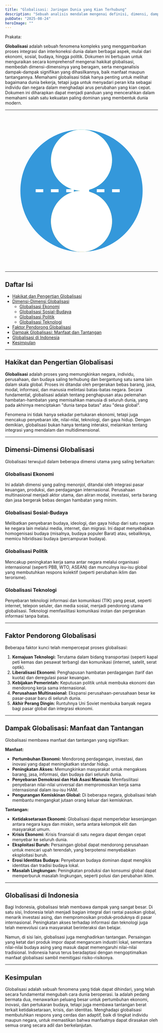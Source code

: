 ```yaml
---
title: "Globalisasi: Jaringan Dunia yang Kian Terhubung"
description: "Sebuah analisis mendalam mengenai definisi, dimensi, dampak, dan tantangan globalisasi di era modern."
pubDate: "2025-08-24"
heroImage: ""
---
```


Prakata:

**Globalisasi** adalah sebuah fenomena kompleks yang menggambarkan proses integrasi dan interkoneksi dunia dalam berbagai aspek, mulai dari ekonomi, sosial, budaya, hingga politik. Dokumen ini bertujuan untuk menguraikan secara komprehensif mengenai hakikat globalisasi, membedah dimensi-dimensinya yang beragam, serta menganalisis dampak-dampak signifikan yang dihasilkannya, baik manfaat maupun tantangannya. Memahami globalisasi tidak hanya penting untuk melihat bagaimana dunia bekerja, tetapi juga untuk menyadari peran kita sebagai individu dan negara dalam menghadapi arus perubahan yang kian cepat. Dokumen ini diharapkan dapat menjadi panduan yang mencerahkan dalam memahami salah satu kekuatan paling dominan yang membentuk dunia modern.

---

<div align="center">
  <img src="data:image/svg+xml;utf8,<svg xmlns='http://www.w3.org/2000/svg' viewBox='0 0 100 100'>
    <style>
      .cls-1{fill:%233498db;}.cls-2{fill:%232ecc71;}.cls-3{fill:%23fff;}.cls-4{fill:%23f1c40f;}
    </style>
    <circle class='cls-1' cx='50' cy='50' r='40'/>
    <path class='cls-2' d='M50,10c-11,0-20,9-20,20s9,20,20,20,20-9,20-20S61,10,50,10Z'/>
    <path class='cls-3' d='M50,10c-11,0-20,9-20,20s9,20,20,20,20-9,20-20S61,10,50,10Z'/>
    <path class='cls-4' d='M50,90c-11,0-20-9-20-20s9-20,20-20,20,9,20,20S61,90,50,90Z'/>
    <path class='cls-3' d='M50,90c-11,0-20-9-20-20s9-20,20-20,20,9,20,20S61,90,50,90Z'/>
    <line class='cls-3' x1='20' y1='50' x2='80' y2='50' stroke='%23fff' stroke-width='2' stroke-dasharray='5,5'/>
    <line class='cls-3' x1='50' y1='20' x2='50' y2='80' stroke='%23fff' stroke-width='2' stroke-dasharray='5,5'/>
  </svg>">
</div>

---

## Daftar Isi
- [Hakikat dan Pengertian Globalisasi](#hakikat-dan-pengertian-globalisasi)
- [Dimensi-Dimensi Globalisasi](#dimensi-dimensi-globalisasi)
  - [Globalisasi Ekonomi](#globalisasi-ekonomi)
  - [Globalisasi Sosial-Budaya](#globalisasi-sosial-budaya)
  - [Globalisasi Politik](#globalisasi-politik)
  - [Globalisasi Teknologi](#globalisasi-teknologi)
- [Faktor Pendorong Globalisasi](#faktor-pendorong-globalisasi)
- [Dampak Globalisasi: Manfaat dan Tantangan](#dampak-globalisasi-manfaat-dan-tantangan)
- [Globalisasi di Indonesia](#globalisasi-di-indonesia)
- [Kesimpulan](#kesimpulan)

---

## <a id="hakikat-dan-pengertian-globalisasi">Hakikat dan Pengertian Globalisasi</a>

**Globalisasi** adalah proses yang memungkinkan negara, individu, perusahaan, dan budaya saling terhubung dan bergantung satu sama lain dalam skala global. Proses ini ditandai oleh pergerakan bebas barang, jasa, modal, informasi, dan manusia melintasi batas-batas negara. Secara fundamental, globalisasi adalah tentang penghapusan atau pelemahan hambatan-hambatan yang memisahkan manusia di seluruh dunia, yang pada akhirnya menciptakan "dunia tanpa batas" atau "desa global".

Fenomena ini tidak hanya sekadar pertukaran ekonomi, tetapi juga mencakup penyebaran ide, nilai-nilai, teknologi, dan gaya hidup. Dengan demikian, globalisasi bukan hanya tentang interaksi, melainkan tentang integrasi yang mendalam dan multidimensional.

---

## <a id="dimensi-dimensi-globalisasi">Dimensi-Dimensi Globalisasi</a>

Globalisasi terwujud dalam beberapa dimensi utama yang saling berkaitan:

### <a id="globalisasi-ekonomi">Globalisasi Ekonomi</a>
Ini adalah dimensi yang paling menonjol, ditandai oleh integrasi pasar keuangan, produksi, dan perdagangan internasional. Perusahaan multinasional menjadi aktor utama, dan aliran modal, investasi, serta barang dan jasa bergerak bebas dengan hambatan yang minim.

### <a id="globalisasi-sosial-budaya">Globalisasi Sosial-Budaya</a>
Melibatkan penyebaran budaya, ideologi, dan gaya hidup dari satu negara ke negara lain melalui media, internet, dan migrasi. Ini dapat menyebabkan homogenisasi budaya (misalnya, budaya populer Barat) atau, sebaliknya, memicu hibridisasi budaya (percampuran budaya).

### <a id="globalisasi-politik">Globalisasi Politik</a>
Mencakup peningkatan kerja sama antar negara melalui organisasi internasional (seperti PBB, WTO, ASEAN) dan munculnya isu-isu global yang membutuhkan respons kolektif (seperti perubahan iklim dan terorisme).

### <a id="globalisasi-teknologi">Globalisasi Teknologi</a>
Penyebaran teknologi informasi dan komunikasi (TIK) yang pesat, seperti internet, telepon seluler, dan media sosial, menjadi pendorong utama globalisasi. Teknologi memfasilitasi komunikasi instan dan pergerakan informasi tanpa batas.

---

## <a id="faktor-pendorong-globalisasi">Faktor Pendorong Globalisasi</a>

Beberapa faktor kunci telah mempercepat proses globalisasi:

1.  **Kemajuan Teknologi:** Terutama dalam bidang transportasi (seperti kapal peti kemas dan pesawat terbang) dan komunikasi (internet, satelit, serat optik).
2.  **Liberalisasi Ekonomi:** Penghapusan hambatan perdagangan (tarif dan kuota) dan deregulasi pasar keuangan.
3.  **Kebijakan Pemerintah:** Keputusan politik untuk membuka ekonomi dan mendorong kerja sama internasional.
4.  **Perusahaan Multinasional:** Ekspansi perusahaan-perusahaan besar ke pasar-pasar baru di seluruh dunia.
5.  **Akhir Perang Dingin:** Runtuhnya Uni Soviet membuka banyak negara bagi pasar global dan integrasi ekonomi.

---

## <a id="dampak-globalisasi-manfaat-dan-tantangan">Dampak Globalisasi: Manfaat dan Tantangan</a>

Globalisasi membawa manfaat dan tantangan yang signifikan:

**Manfaat:**
-   **Pertumbuhan Ekonomi:** Mendorong perdagangan, investasi, dan inovasi yang dapat meningkatkan standar hidup.
-   **Peningkatan Akses:** Memungkinkan masyarakat untuk mengakses barang, jasa, informasi, dan budaya dari seluruh dunia.
-   **Penyebaran Demokrasi dan Hak Asasi Manusia:** Memfasilitasi penyebaran nilai-nilai universal dan mempromosikan kerja sama internasional dalam isu-isu HAM.
-   **Pengurangan Kemiskinan Global:** Di beberapa negara, globalisasi telah membantu mengangkat jutaan orang keluar dari kemiskinan.

**Tantangan:**
-   **Ketidaksetaraan Ekonomi:** Globalisasi dapat memperlebar kesenjangan antara negara kaya dan miskin, serta antara kelompok elit dan masyarakat umum.
-   **Krisis Ekonomi:** Krisis finansial di satu negara dapat dengan cepat menyebar ke seluruh dunia.
-   **Eksploitasi Buruh:** Persaingan global dapat mendorong perusahaan untuk mencari upah terendah, yang berpotensi menyebabkan eksploitasi buruh.
-   **Erosi Identitas Budaya:** Penyebaran budaya dominan dapat mengikis identitas dan tradisi budaya lokal.
-   **Masalah Lingkungan:** Peningkatan produksi dan konsumsi global dapat memperburuk masalah lingkungan, seperti polusi dan perubahan iklim.

---

## <a id="globalisasi-di-indonesia">Globalisasi di Indonesia</a>

Bagi Indonesia, globalisasi telah membawa dampak yang sangat besar. Di satu sisi, Indonesia telah menjadi bagian integral dari rantai pasokan global, menarik investasi asing, dan mempromosikan produk-produknya di pasar internasional. Peningkatan akses terhadap informasi dan teknologi juga telah merevolusi cara masyarakat berinteraksi dan belajar.

Namun, di sisi lain, globalisasi juga menghadirkan tantangan. Persaingan yang ketat dari produk impor dapat mengancam industri lokal, sementara nilai-nilai budaya asing yang masuk dapat memengaruhi nilai-nilai tradisional. Indonesia harus terus beradaptasi dengan mengoptimalkan manfaat globalisasi sambil memitigasi risiko-risikonya.

---

## <a id="kesimpulan">Kesimpulan</a>

Globalisasi adalah sebuah fenomena yang tidak dapat dihindari, yang telah secara fundamental mengubah cara dunia beroperasi. Ia adalah pedang bermata dua, menawarkan peluang besar untuk pertumbuhan ekonomi, inovasi, dan pertukaran budaya, tetapi juga membawa tantangan berat terkait ketidaksetaraan, krisis, dan identitas. Menghadapi globalisasi membutuhkan respons yang cerdas dan adaptif, baik di tingkat individu maupun negara, untuk memastikan bahwa manfaatnya dapat dirasakan oleh semua orang secara adil dan berkelanjutan.
